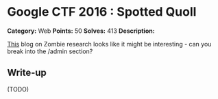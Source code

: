 # Google CTF 2016 : Spotted Quoll

**Category:** Web
**Points:** 50
**Solves:** 413
**Description:**

[This](https://spotted-quoll.ctfcompetition.com/) blog on Zombie research looks like it might be interesting - can you break into the /admin section?


## Write-up

(TODO)
